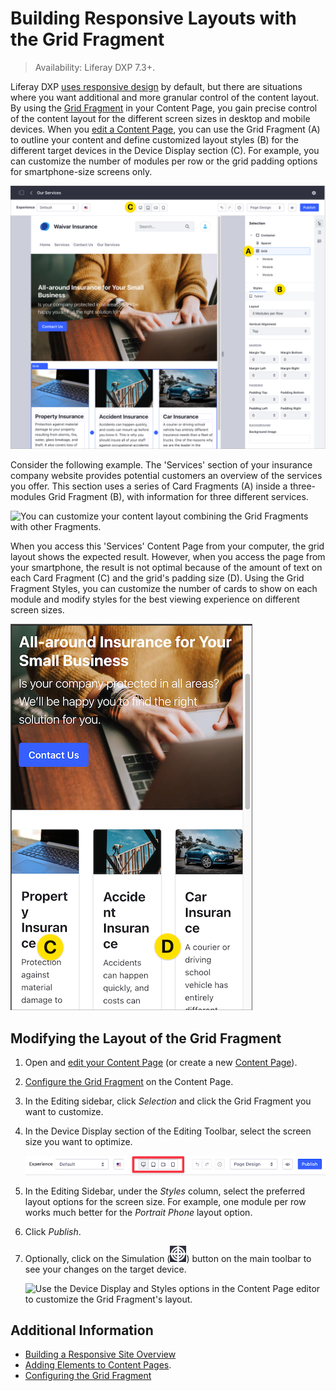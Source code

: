 # Building Responsive Layouts with the Grid Fragment

> Availability: Liferay DXP 7.3+.

Liferay DXP [uses responsive design](./building-a-responsive-site.md) by default, but there are situations where you want additional and more granular control of the content layout. By using the [Grid Fragment](../../creating-pages/building-and-managing-content-pages/configuring-elements-on-content-pages.md#configuring-the-grid-fragment) in your Content Page, you gain precise control of the content layout for the different screen sizes in desktop and mobile devices. When you [edit a Content Page](../../creating-pages/building-and-managing-content-pages/adding-elements-to-content-pages.md), you can use the Grid Fragment (A) to outline your content and define customized layout styles (B) for the different target devices in the Device Display section (C). For example, you can customize the number of modules per row or the grid padding options for smartphone-size screens only.

![Using the Grid Fragment you can customize the layout options for different screen sizes.](./building-responsive-layouts-with-the-grid-fragment/images/04.png)

Consider the following example. The 'Services' section of your insurance company website provides potential customers an overview of the services you offer. This section uses a series of Card Fragments (A) inside a three-modules Grid Fragment (B), with information for three different services. 

![You can customize your content layout combining the Grid Fragments with other Fragments.](./building-responsive-layouts-with-the-grid-fragment/images/01.png)

When you access this 'Services' Content Page from your computer, the grid layout shows the expected result. However, when you access the page from your smartphone, the result is not optimal because of the amount of text on each Card Fragment (C) and the grid's padding size (D). Using the Grid Fragment Styles, you can customize the number of cards to show on each module and modify styles for the best viewing experience on different screen sizes.

![The default grid layout style is not optimized for a smartphone-sized screen.](./building-responsive-layouts-with-the-grid-fragment/images/02.png)

## Modifying the Layout of the Grid Fragment

1. Open and [edit your Content Page](../../creating-pages/building-and-managing-content-pages/adding-elements-to-content-pages.md) (or create a new [Content Page](./../../creating-pages/adding-pages/adding-a-page-to-a-site.md)).
1. [Configure the Grid Fragment](../../creating-pages/building-and-managing-content-pages/configuring-elements-on-content-pages.md#configuring-the-grid-fragment) on the Content Page.
1. In the Editing sidebar, click *Selection* and click the Grid Fragment you want to customize.
1. In the Device Display section of the Editing Toolbar, select the screen size you want to optimize.

    ![Select the screen size you want to customize in the Device Display section.](./building-responsive-layouts-with-the-grid-fragment/images/06.png)

1. In the Editing Sidebar, under the *Styles* column, select the preferred layout options for the screen size. For example, one module per row works much better for the *Portrait Phone* layout option.
1. Click *Publish*.
1. Optionally, click on the Simulation (![Simulation](../../../images/icon-simulation.png)) button on the main toolbar to see your changes on the target device.

    ![Use the Device Display and Styles options in the Content Page editor to customize the Grid Fragment's layout.](./building-responsive-layouts-with-the-grid-fragment/images/03.gif)

## Additional Information

- [Building a Responsive Site Overview](./building-a-responsive-site.md)
- [Adding Elements to Content Pages](../../creating-pages/building-and-managing-content-pages/adding-elements-to-content-pages.md).
- [Configuring the Grid Fragment](../../creating-pages/building-and-managing-content-pages/configuring-elements-on-content-pages.md#configuring-the-grid-fragment)
